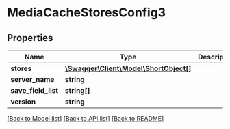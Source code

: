 # MediaCacheStoresConfig3

## Properties
Name | Type | Description | Notes
------------ | ------------- | ------------- | -------------
**stores** | [**\Swagger\Client\Model\ShortObject[]**](ShortObject.md) |  | 
**server_name** | **string** |  | 
**save_field_list** | **string[]** |  | [optional] 
**version** | **string** |  | 

[[Back to Model list]](../README.md#documentation-for-models) [[Back to API list]](../README.md#documentation-for-api-endpoints) [[Back to README]](../README.md)


